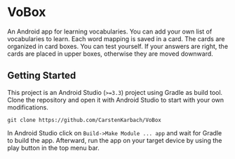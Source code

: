 # VoBox

An Android app for learning vocabularies. You can add your own list of vocabularies to learn.
Each word mapping is saved in a card. The cards are organized in card boxes. You can test
yourself. If your answers are right, the cards are placed in upper boxes, otherwise they
are moved downward.

## Getting Started

This project is an Android Studio (`>=3.3`) project using Gradle as build tool.
Clone the repository and open it with Android Studio to start with your own modifications.

```
git clone https://github.com/CarstenKarbach/VoBox
```

In Android Studio click on `Build->Make Module ... app` and wait for Gradle to build the app.
Afterward, run the app on your target device by using the play button in the top menu bar.
